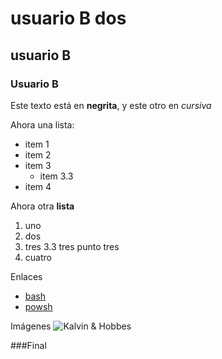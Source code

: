 # usuario B dos
##  usuario B
### Usuario B

Este texto está en **negrita**, y este otro en *cursiva*

Ahora una lista:
- item 1
- item 2
- item 3
	- item 3.3
- item 4

Ahora otra **lista**
1. uno	
2. dos
3. tres
	3.3 tres punto tres
4. cuatro

Enlaces
- [bash](https://www.gnu.org/software/bash/)
- [powsh](https://www.powershellgallery.com/)

Imágenes
![Kalvin & Hobbes](https://media4.giphy.com/media/v1.Y2lkPTc5MGI3NjExOXVyYWk0NGs0OGQ4bjNyMDh0ZThxYnM3cDBrcGVqNGZidW50dDI5bSZlcD12MV9pbnRlcm5hbF9naWZfYnlfaWQmY3Q9Zw/11YBOokjomn4as/giphy.gif)

###Final
